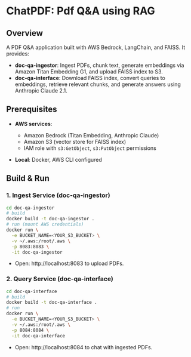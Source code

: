 # ChatPDF: Pdf Q&A using RAG

## Overview
A PDF Q&A application built with AWS Bedrock, LangChain, and FAISS. It provides:
- **doc-qa-ingestor**: Ingest PDFs, chunk text, generate embeddings via Amazon Titan Embedding G1, and upload FAISS index to S3.
- **doc-qa-interface**: Download FAISS index, convert queries to embeddings, retrieve relevant chunks, and generate answers using Anthropic Claude 2.1.

## Prerequisites
- **AWS services**:
  - Amazon Bedrock (Titan Embedding, Anthropic Claude)
  - Amazon S3 (vector store for FAISS index)
  - IAM role with `s3:GetObject`, `s3:PutObject` permissions

- **Local**: Docker, AWS CLI configured

## Build & Run

### 1. Ingest Service (doc-qa-ingestor)
```bash
cd doc-qa-ingestor
# build
docker build -t doc-qa-ingestor .
# run (mount AWS credentials)
docker run \
  -e BUCKET_NAME=<YOUR_S3_BUCKET> \
  -v ~/.aws:/root/.aws \
  -p 8083:8083 \
  -it doc-qa-ingestor
```
- Open: http://localhost:8083 to upload PDFs.

### 2. Query Service (doc-qa-interface)
```bash
cd doc-qa-interface
# build
docker build -t doc-qa-interface .
# run
docker run \
  -e BUCKET_NAME=<YOUR_S3_BUCKET> \
  -v ~/.aws:/root/.aws \
  -p 8084:8084 \
  -it doc-qa-interface
```
- Open: http://localhost:8084 to chat with ingested PDFs.
